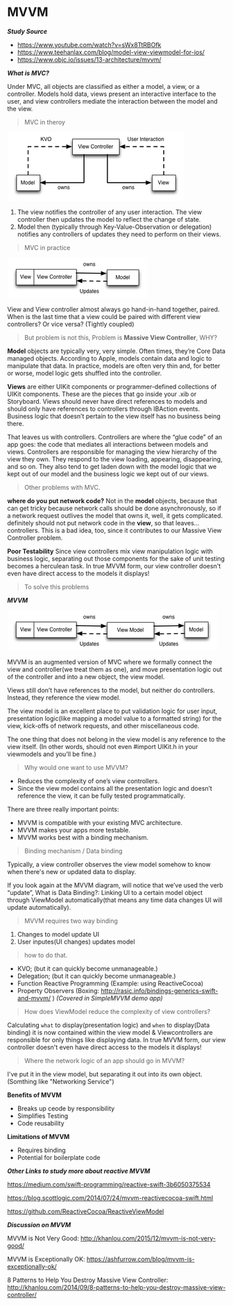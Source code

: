 # MVVM

***Study Source***
* https://www.youtube.com/watch?v=sWx8TtRBOfk
* https://www.teehanlax.com/blog/model-view-viewmodel-for-ios/
* https://www.objc.io/issues/13-architecture/mvvm/

***What is MVC?***

Under MVC, all objects are classified as either a model, a view, or a controller. Models hold data, views present an interactive interface to the user, and view controllers mediate the interaction between the model and the view.

> MVC in theroy

![alt text](./files/mvc-standard.png)

1.  The view notifies the controller of any user interaction. The view controller then updates the model to reflect the change of state.
2.  Model then (typically through Key-Value-Observation or delegation) notifies any controllers of updates they need to perform on their views.

> MVC in practice

![alt text](./files/MVC-inPractice.png)

View and View controller almost always go hand-in-hand together, paired. When is the last time that a view could be paired with different view controllers? Or vice versa? (Tightly coupled)

> But problem is not this, Problem is **Massive View Controller**, WHY?

**Model** objects are typically very, very simple. Often times, they’re Core Data managed objects. According to Apple, models contain data and logic to manipulate that data. In practice, models are often very thin and, for better or worse, model logic gets shuffled into the controller.

**Views** are either UIKit components or programmer-defined collections of UIKit components. These are the pieces that go inside your .xib or Storyboard. Views should never have direct references to models and should only have references to controllers through IBAction events. Business logic that doesn’t pertain to the view itself has no business being there.

That leaves us with controllers. Controllers are where the “glue code” of an app goes: the code that mediates all interactions between models and views. Controllers are responsible for managing the view hierarchy of the view they own. They respond to the view loading, appearing, disappearing, and so on. They also tend to get laden down with the model logic that we kept out of our model and the business logic we kept out of our views.

> Other problems with MVC.

**where do you put network code?** Not in the **model** objects, because that can get tricky because network calls should be done asynchronously, so if a network request outlives the model that owns it, well, it gets complicated. definitely should not put network code in the **view**, so that leaves… controllers. This is a bad idea, too, since it contributes to our Massive View Controller problem.

**Poor Testability** Since view controllers mix view manipulation logic with business logic, separating out those components for the sake of unit testing becomes a herculean task. In true MVVM form, our view controller doesn't even have direct access to the models it displays!

> To solve this problems

***MVVM***

![alt text](./files/mvvm.png)

MVVM is an augmented version of MVC where we formally connect the view and controller(we treat them as one), and move presentation logic out of the controller and into a new object, the view model.

Views still don’t have references to the model, but neither do controllers. Instead, they reference the view model.

The view model is an excellent place to put validation logic for user input, presentation logic(like mapping a model value to a formatted string) for the view, kick-offs of network requests, and other miscellaneous code. 

The one thing that does not belong in the view model is any reference to the view itself. (In other words, should not even #import UIKit.h in your viewmodels and you’ll be fine.)

> Why would one want to use MVVM?
* Reduces the complexity of one’s view controllers.
* Since the view model contains all the presentation logic and doesn’t reference the view, it can be fully tested programmatically.

There are three really important points:
* MVVM is compatible with your existing MVC architecture.
* MVVM makes your apps more testable.
* MVVM works best with a binding mechanism.

> Binding mechanism / Data binding

Typically, a view controller observes the view model somehow to know when there's new or updated data to display.

If you look again at the MVVM diagram, will notice that we’ve used the verb “update”, What is Data Binding?: Linking UI to a certain model object through ViewModel automatically(that means any time data changes UI will update automatically).

> MVVM requires two way binding 
1.  Changes to model update UI
2.  User inputes(UI changes) updates model

> how to do that.
* KVO; (but it can quickly become unmanageable.)
* Delegation; (but it can quickly become unmanageable.)
* Function Reactive Programming (Example: using ReactiveCocoa)
* Property Observers (Boxing: http://rasic.info/bindings-generics-swift-and-mvvm/ ) *(Covered in SimpleMVVM demo app)*

> How does ViewModel reduce the complexity of view controllers?

Calculating `what` to display(presentation logic) and `when` to display(Data binding) it is now contained within the view model & Viewcontrollers are responsible for only things like displaying data. In true MVVM form, our view controller doesn't even have direct access to the models it displays!

> Where the network logic of an app should go in MVVM?

I've put it in the view model, but separating it out into its own object. (Somthing like "Networking Service")

**Benefits of MVVM**
* Breaks up ceode by responsibility
* Simplifies Testing
* Code reusability


**Limitations of MVVM**
* Requires binding
* Potential for boilerplate code


***Other Links to study more about reactive MVVM***


https://medium.com/swift-programming/reactive-swift-3b6050375534

https://blog.scottlogic.com/2014/07/24/mvvm-reactivecocoa-swift.html

https://github.com/ReactiveCocoa/ReactiveViewModel


***Discussion on MVVM***

MVVM is Not Very Good: http://khanlou.com/2015/12/mvvm-is-not-very-good/

MVVM is Exceptionally OK: https://ashfurrow.com/blog/mvvm-is-exceptionally-ok/

8 Patterns to Help You Destroy Massive View Controller: http://khanlou.com/2014/09/8-patterns-to-help-you-destroy-massive-view-controller/
